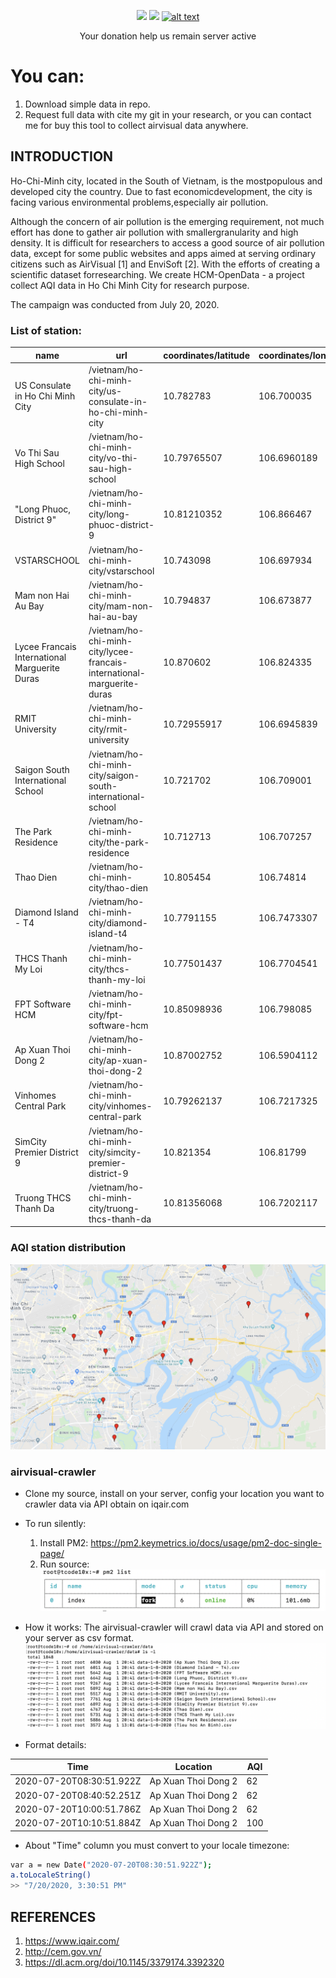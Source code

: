 <p align="center">
  <a href="https://paypal.me/hieund9418"><img src="https://img.shields.io/badge/Donate-PayPal-dc3d53.svg"/></a>
  <a href="https://github.com/mnrteam219"><img src="https://avatars2.githubusercontent.com/u/68223577?s=50&u=29d45055839e54ac97ffe2bf2d3915ff0bf4c0e6&"></a>
    <a href="https://www.buymeacoffee.com/qZHglXx" rel="nofollow"> 
    <img src="https://camo.githubusercontent.com/c1dad50ef8c7b0ce138c2ec7c5eff881fed84682/68747470733a2f2f692e696d6775722e636f6d2f58454b3259345a2e706e67" alt="alt text" data-canonical-src="https://i.imgur.com/XEK2Y4Z.png" style="max-width:100%;">
  </a>
</p>

<p align="center">Your donation help us remain server active</p>


 # You can:
  1. Download simple data in repo.
  2. Request full data with cite my git in your research, or you can contact me for buy this tool to collect airvisual data anywhere.

## INTRODUCTION

Ho-Chi-Minh city, located in the South of Vietnam, is the mostpopulous and developed city the country. Due to fast economicdevelopment, the city is facing various environmental problems,especially air pollution. 

Although the concern of air pollution is the emerging requirement, not much effort has done to gather air pollution with smallergranularity and high density. It is difficult for researchers to access a good source of air pollution data, except for some public websites and apps aimed at serving ordinary citizens such as AirVisual [1] and EnviSoft [2]. With the efforts of creating a scientific dataset forresearching.  We create HCM-OpenData - a project collect AQI data in Ho Chi Minh City for research purpose. 


The campaign was conducted from July 20, 2020.
### List of station:

| name                                          | url                                                                     | coordinates/latitude | coordinates/longitude | 
|-----------------------------------------------|-------------------------------------------------------------------------|----------------------|-----------------------| 
| US Consulate in Ho Chi Minh City              | /vietnam/ho-chi-minh-city/us-consulate-in-ho-chi-minh-city              | 10.782783            | 106.700035            | 
| Vo Thi Sau High School                        | /vietnam/ho-chi-minh-city/vo-thi-sau-high-school                        | 10.79765507          | 106.6960189           | 
| "Long Phuoc, District 9"                      | /vietnam/ho-chi-minh-city/long-phuoc-district-9                         | 10.81210352          | 106.866467            | 
| VSTARSCHOOL                                   | /vietnam/ho-chi-minh-city/vstarschool                                   | 10.743098            | 106.697934            | 
| Mam non Hai Au Bay                            | /vietnam/ho-chi-minh-city/mam-non-hai-au-bay                            | 10.794837            | 106.673877            | 
| Lycee Francais International Marguerite Duras | /vietnam/ho-chi-minh-city/lycee-francais-international-marguerite-duras | 10.870602            | 106.824335            | 
| RMIT University                               | /vietnam/ho-chi-minh-city/rmit-university                               | 10.72955917          | 106.6945839           | 
| Saigon South International School             | /vietnam/ho-chi-minh-city/saigon-south-international-school             | 10.721702            | 106.709001            | 
| The Park Residence                            | /vietnam/ho-chi-minh-city/the-park-residence                            | 10.712713            | 106.707257            | 
| Thao Dien                                     | /vietnam/ho-chi-minh-city/thao-dien                                     | 10.805454            | 106.74814             | 
| Diamond Island - T4                           | /vietnam/ho-chi-minh-city/diamond-island-t4                             | 10.7791155           | 106.7473307           | 
| THCS Thanh My Loi                             | /vietnam/ho-chi-minh-city/thcs-thanh-my-loi                             | 10.77501437          | 106.7704541           | 
| FPT Software HCM                              | /vietnam/ho-chi-minh-city/fpt-software-hcm                              | 10.85098936          | 106.798085            | 
| Ap Xuan Thoi Dong 2                           | /vietnam/ho-chi-minh-city/ap-xuan-thoi-dong-2                           | 10.87002752          | 106.5904112           | 
| Vinhomes Central Park                         | /vietnam/ho-chi-minh-city/vinhomes-central-park                         | 10.79262137          | 106.7217325           | 
| SimCity Premier District 9                    | /vietnam/ho-chi-minh-city/simcity-premier-district-9                    | 10.821354            | 106.81799             | 
| Truong THCS Thanh Da                          | /vietnam/ho-chi-minh-city/truong-thcs-thanh-da                          | 10.81356068          | 106.7202117           | 

 
### AQI station distribution
 ![alt text](https://github.com/HCM-OpenData/airvisual-data-collection/blob/master/image/Screen%20Shot%202020-08-01%20at%2023.37.58.png?raw=true)


 ### airvisual-crawler
 * Clone my source, install on your server, config your location you want to crawler data via API obtain on iqair.com
 * To run silently:
      1. Install PM2: https://pm2.keymetrics.io/docs/usage/pm2-doc-single-page/
      2. Run source:
 ![alt text](https://github.com/HCM-OpenData/airvisual-data-collection/blob/master/image/Screen%20Shot%202020-08-01%20at%2019.17.37.png?raw=true)
 
  * How it works:
The airvisual-crawler will crawl data via API and stored on your server as csv format.
 ![alt text](https://github.com/HCM-OpenData/airvisual-data-collection/blob/master/image/Screen%20Shot%202020-08-01%20at%2021.15.19.png?raw=true)

  * Format details:

| Time                     | Location            | AQI | 
|--------------------------|---------------------|-----| 
| 2020-07-20T08:30:51.922Z | Ap Xuan Thoi Dong 2 | 62  | 
| 2020-07-20T08:40:52.251Z | Ap Xuan Thoi Dong 2 | 62  | 
| 2020-07-20T10:00:51.786Z | Ap Xuan Thoi Dong 2 | 62  | 
| 2020-07-20T10:10:51.884Z | Ap Xuan Thoi Dong 2 | 100 | 


* About "Time" column you must convert to your locale timezone:
```sh
var a = new Date("2020-07-20T08:30:51.922Z");
a.toLocaleString()
>> "7/20/2020, 3:30:51 PM"
```

 ## REFERENCES
 1. https://www.iqair.com/
 2. http://cem.gov.vn/
 3. https://dl.acm.org/doi/10.1145/3379174.3392320
 
